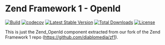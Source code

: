 Zend Framework 1 - OpenId
============================
[![Build](https://github.com/diablomedia/zf1-openid/workflows/Build/badge.svg?event=push)](https://github.com/diablomedia/zf1-openid/actions?query=workflow%3ABuild+event%3Apush)
[![codecov](https://codecov.io/gh/diablomedia/zf1-openid/branch/master/graph/badge.svg)](https://codecov.io/gh/diablomedia/zf1-openid)
[![Latest Stable Version](https://poser.pugx.org/fragotesac/zf1-openid/v/stable)](https://packagist.org/packages/fragotesac/zf1-openid)
[![Total Downloads](https://poser.pugx.org/fragotesac/zf1-openid/downloads)](https://packagist.org/packages/fragotesac/zf1-openid)
[![License](https://poser.pugx.org/fragotesac/zf1-openid/license)](https://packagist.org/packages/fragotesac/zf1-openid)

This is just the Zend_OpenId component extracted from our fork of the Zend Framework 1 repo (https://github.com/diablomedia/zf1).
